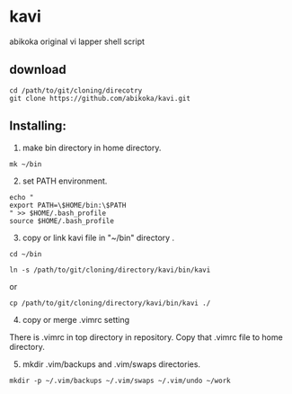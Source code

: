 kavi
====

abikoka original vi lapper shell script

## download

```
cd /path/to/git/cloning/direcotry
git clone https://github.com/abikoka/kavi.git
```

## Installing:

1) make bin directory in home directory.

```
mk ~/bin
```

2) set PATH environment.

```
echo "
export PATH=\$HOME/bin:\$PATH
" >> $HOME/.bash_profile
source $HOME/.bash_profile
```

3) copy or link kavi file in "~/bin" directory .

```
cd ~/bin
```

```
ln -s /path/to/git/cloning/directory/kavi/bin/kavi
```

or 

```
cp /path/to/git/cloning/directory/kavi/bin/kavi ./
```

4) copy or merge .vimrc setting

There is .vimrc in top directory in repository.
Copy that .vimrc file to home directory.

5) mkdir .vim/backups and .vim/swaps directories.

```
mkdir -p ~/.vim/backups ~/.vim/swaps ~/.vim/undo ~/work
```
